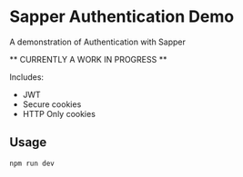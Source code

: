 # Sapper Authentication Demo

A demonstration of Authentication with Sapper

** CURRENTLY A WORK IN PROGRESS **

Includes:

* JWT
* Secure cookies
* HTTP Only cookies

## Usage

`npm run dev`